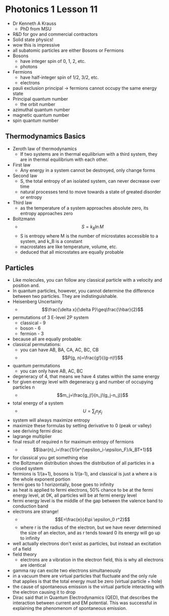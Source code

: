 # Photonics 1 Lesson 11
- Dr Kenneth A Krauss
  - PhD from MSU
- R&D for gov and commercial contractors
- Solid state physics!
- wow this is impressive
- all subatomic particles are either Bosons or Fermions
- Bosons
  - have integer spin of 0, 1, 2, etc.
  - photons
- Fermions
  - have half-integer spin of 1/2, 3/2, etc.
  - electrons
- pauli exclusion principal -> fermions cannot occupy the same energy state
- Principal quantum number
  - the orbit number
- azimuthal quantum number
- magnetic quantum number
- spin quantum number

## Thermodynamics Basics
- Zeroth law of thermodynamics
  - If two systems are in thermal equilibrium with a third system, they are in thermal equilibrium with each other.
- First law
  - Any energy in a system cannot be destroyed, only change forms
- Second law
  - S, the total entropy of an isolated system, can never decrease over time
  - natural processes tend to move towards a state of greated disorder or entropy
- Third law
  - as the temperature of a system approaches absolute zero, its entropy approaches zero
- Boltzmann
  - $$S=k_B\ln{M}$$
  - S is entropy where M is the number of microstates accessible to a system, and k_B is a constant
  - macrostates are like temperature, volume, etc.
  - deduced that all microstates are equally probable

## Particles
- Like molecules, you can follow any classical particle with a velocity and position and.
- In quantum particles, however, you cannot determine the difference between two particles. They are indistinguishable.
- Heisenberg Uncertainty
  - $$\frac{\delta x}{\delta P}\geq\frac{\hbar}{2}$$
- permutations of 3 E-level 2P system
  - classical - 9
  - boson - 6
  - fermion - 3
- because all are equally probable:
- classical permutations:
  - you can have AB, BA, CA, AC, BC, CB
  - $$P(g, n)=\frac{g!}{(g-n)!}$$
- quantum permutations
  - you can only have AB, AC, BC
- degeneracy of 4, that means we have 4 states within the same energy
- for given energy level with degeneracy g and number of occupying particles n
  - $$m_j=\frac{g_j!}{n_j!(g_j-n_j)}$$
- total energy of a system
  - $$U=\sum_jn_j\epsilon_j$$
- system will always maximize entropy
- maximize these formulas by setting derivative to 0 (peak or valley)
- see deriving fermi dirac
- lagrange multiplier
- final result of required n for maximum entropy of fermions
  - $$\bar{n}_i=\frac{1}{e^{\epsilon_i-\epsilon_F}/k_BT+1}$$
- for classical you get something else
- the Boltzmann distribution shows the distribution of all particles in a closed system
- fermions is 1/(a+1), bosons is 1/(a-1), and classical is just a where a is the whole exponent portion
- fermi goes to 1 horizontally, bose goes to infinity
- as heat is applied to fermi electrons, 50% chance to be at the fermi energy level, at 0K, all particles will be at fermi energy level
- fermi energy level is the middle of the gap between the valence band to conduction band
- electrons are strange!
  - $$E=\frac{e}{4\pi \epsilon_0 r^2}$$
  - where r is the radius of the electron, but we have never determined the size of an electon, and as r tends toward 0 its energy will go up to infinity
- well actually electrons don't exist as particles, but instead an excitation of a field
- field theory
  - electrons are a vibration in the electron field, this is why all electrons are identical
- gamma ray can excite two electrons simultaneously
- in a vacuum there are virtual particles that fluctuate and the only rule that applies is that the total energy must be zero (virtual particle + hole)
- the cause of spontaneous emission is the virtual particle interacting with the electron causing it to drop
- Dirac said that in Quantum Electrodynamics (QED), that describes the interaction between current and EM potential. This was successful in explaining the phenomenom of spontaneous emission.